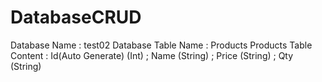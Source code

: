 # DatabaseCRUD
Database Name : test02
Database Table Name : Products
Products Table Content : Id(Auto Generate) (Int) ; Name (String) ; Price (String) ; Qty (String)
